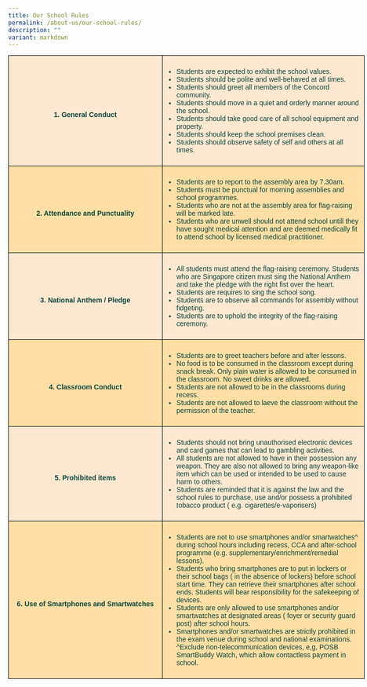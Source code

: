 ```yaml
---
title: Our School Rules
permalink: /about-us/our-school-rules/
description: ""
variant: markdown
---
```

<style type="text/css">
.tg  {border-collapse:collapse;border-spacing:0;margin:0px auto;}
.tg td{border-color:black;border-style:solid;border-width:1px;font-family:Arial, sans-serif;font-size:14px;
  overflow:hidden;padding:10px 5px;word-break:normal;}
.tg th{border-color:black;border-style:solid;border-width:1px;font-family:Arial, sans-serif;font-size:14px;
  font-weight:normal;overflow:hidden;padding:10px 5px;word-break:normal;}
.tg .tg-8jx4{background-color:#FFDFA6;color:#0C463A;text-align:left;vertical-align:middle}
.tg .tg-icg1{background-color:#FFE8D1;color:#0C463A;text-align:left;vertical-align:middle}
.tg .tg-xi4p{background-color:#FFDFA6;color:#0C463A;font-weight:bold;text-align:center;vertical-align:middle}
.tg .tg-k1f1{background-color:#F99D1C;color:#FFF;font-weight:bold;text-align:center;vertical-align:middle}
.tg .tg-wrbi{background-color:#FFE8D1;color:#0C463A;font-weight:bold;text-align:center;vertical-align:middle}
</style>
<table class="tg" style="undefined;table-layout: fixed; width: 727px">
<colgroup>
<col style="width: 337px">
<col style="width: 430px">
</colgroup>
	
<tbody>
<tr>
</tr>
<tr>
  <td class="tg-wrbi"><br>1. General Conduct</td>
  <td class="tg-icg1"><ul><li>Students are expected to exhibit the school values. </li><li>Students should be polite and well-behaved at all times.</li><li>Students should greet all members of the Concord community.</li><li>Students should move in a quiet and orderly manner around the school.</li><li>Students should take good care of all school equipment and property.</li><li>Students should keep the school premises clean.</li><li>Students should observe safety of self and others at all times.
	</li></ul></td>
</tr>
<tr>
    <td class="tg-xi4p"><br>2. Attendance and Punctuality</td>
    <td class="tg-8jx4"><ul><li>Students are to report to the assembly area by 7.30am.</li><li>Students must be punctual for morning assemblies and school programmes.</li><li>Students who are not at the assembly area for flag-raising will be marked late.</li><li>Students who are unwell should not attend school untill they have sought medical attention and are deemed medically fit to attend school by licensed medical practitioner.
			</li></ul></td>
</tr>
<tr>
   <td class="tg-wrbi"><br>3. National Anthem / Pledge</td>
   <td class="tg-icg1"><ul><li>All students must attend the flag-raising ceremony. Students who are Singapore citizen must sing the National Anthem and take the pledge with the right fist over the heart.</li><li>Students are requires to sing the school song.</li><li>Students are to observe all commands for assembly without fidgeting.</li><li>Students are to uphold the integrity of the flag-raising ceremony. </li></ul></td>
</tr>
<tr>
<td class="tg-xi4p"><br>4. Classroom Conduct</td>
<td class="tg-8jx4"><ul><li>Students are to greet teachers before and after lessons.</li><li>No food is to be consumed in the classroom except during snack break. Only plain water is allowed to be consumed in the classroom. No sweet drinks are allowed.</li><li>Students are not allowed to be in the classrooms during recess.</li><li>Students are not allowed to laeve the classroom without the permission of the teacher.</li></ul></td>
</tr>
<tr>
    <td class="tg-wrbi"><br>5. Prohibited items</td>
    <td class="tg-icg1"><ul><li>Students should not bring unauthorised electronic devices and card games that can lead to gambling activities.</li><li>All students are not allowed to have in their possession any weapon. They are also not allowed  to bring any weapon-like item which can be used or intended to be used to cause harm to others.</li><li>Students are reminded that it is against the law and the school rules to purchase, use and/or possess a prohibited tobacco product ( e.g. cigarettes/e-vaporisers)</li></ul></td>
</tr>
<tr>
  <td class="tg-xi4p"><br>6. Use of Smartphones and Smartwatches</td>
  <td class="tg-8jx4"><ul><li>Students are not to use smartphones and/or smartwatches^ during school hours including recess, CCA and after-school programme (e.g. supplementary/enrichment/remedial lessons).</li><li>Students who bring smartphones are to put in lockers or their school bags ( in the absence of lockers) before school start time. They can retrieve their smartphones after school ends. Students will bear responsibility for the safekeeping of devices.</li><li>Students are only allowed to use smartphones and/or smartwatches at designated  areas ( foyer or security guard post) after  school hours.</li><li>Smartphones and/or smartwatches are strictly prohibited in the exam venue during school and national examinations.
<br>
		^Exclude non-telecommunication devices, e,g, POSB SmartBuddy Watch, which allow contactless payment in school.
</li></ul></td></tr>
</tbody>
</table>
